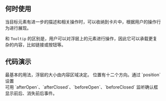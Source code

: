 
## 何时使用
当目标元素有进一步的描述和相关操作时，可以收纳到卡片中，根据用户的操作行为进行展现。  
  
和 `Tooltip` 的区别是，用户可以对浮层上的元素进行操作，因此它可以承载更复杂的内容，比如链接或按钮等。

## 代码演示

<div class="grid-x grid-margin-x">
  <div class="medium-6 large-6 cell">
    <nc-example>
      <nc-example-showcase>
        <example-popover-basic></example-popover-basic>
      </nc-example-showcase>
      <nc-example-legend title="基本">最基本的用法，浮层的大小由内容区域决定。</nc-example-legend>
      <nc-example-code [code]="basicCode"></nc-example-code>
    </nc-example>
    <nc-example>
      <nc-example-showcase>
        <example-popover-position></example-popover-position>
      </nc-example-showcase>
      <nc-example-legend title="位置">位置有十二个方向。通过 `position` 设置</nc-example-legend>
      <nc-example-code [code]="positionCode"></nc-example-code>
    </nc-example>
  </div>
  <div class="medium-6 large-6 cell">
    <nc-example>
      <nc-example-showcase>
        <example-popover-change></example-popover-change>
      </nc-example-showcase>
      <nc-example-legend title="弹出层事件">可用 `afterOpen`、`afterClosed`、`beforeOpen`、`beforeClosed` 监听确认框显示前后、消失前后事件。</nc-example-legend>
      <nc-example-code [code]="changeCode"></nc-example-code>
    </nc-example>
  </div>
</div>

<div>
  <nc-markdown [data]="api"></nc-markdown>
</div> 
